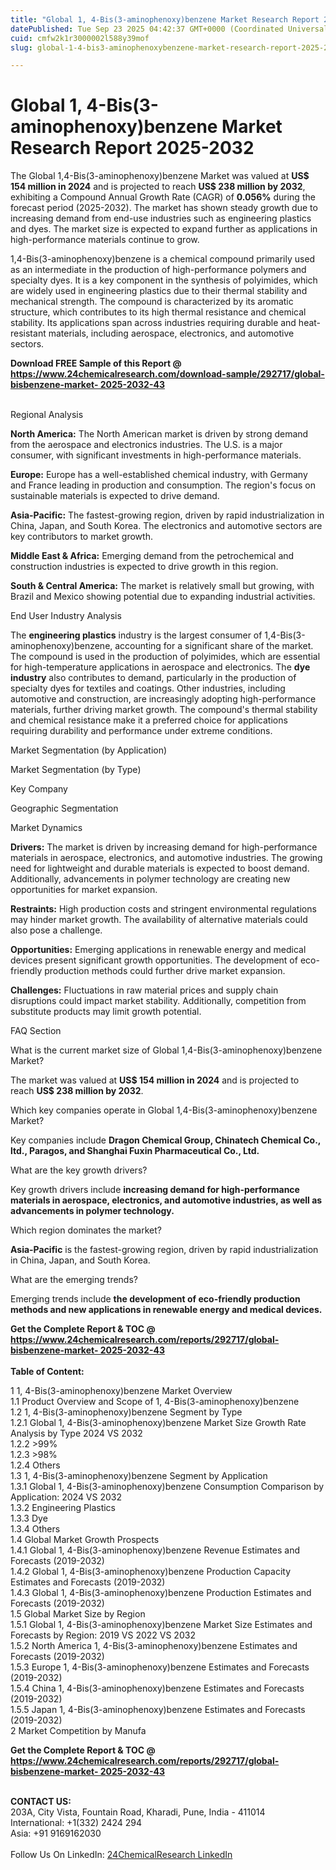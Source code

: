 ```yaml
---
title: "Global 1, 4-Bis(3-aminophenoxy)benzene Market Research Report 2025-2032"
datePublished: Tue Sep 23 2025 04:42:37 GMT+0000 (Coordinated Universal Time)
cuid: cmfw2k1r3000002l588y39mof
slug: global-1-4-bis3-aminophenoxybenzene-market-research-report-2025-2032

---
```


# Global 1, 4-Bis(3-aminophenoxy)benzene Market Research Report 2025-2032

<p>The Global 1,4-Bis(3-aminophenoxy)benzene Market was valued at <strong>US$ 154 million in 2024</strong> and is projected to reach <strong>US$ 238 million by 2032</strong>, exhibiting a Compound Annual Growth Rate (CAGR) of <strong>0.056%</strong> during the forecast period (2025-2032). The market has shown steady growth due to increasing demand from end-use industries such as engineering plastics and dyes. The market size is expected to expand further as applications in high-performance materials continue to grow.</p><p>
</p><p>1,4-Bis(3-aminophenoxy)benzene is a chemical compound primarily used as an intermediate in the production of high-performance polymers and specialty dyes. It is a key component in the synthesis of polyimides, which are widely used in engineering plastics due to their thermal stability and mechanical strength. The compound is characterized by its aromatic structure, which contributes to its high thermal resistance and chemical stability. Its applications span across industries requiring durable and heat-resistant materials, including aerospace, electronics, and automotive sectors.</p><div><b>Download FREE Sample of this Report @ 
            <a href="https://www.24chemicalresearch.com/download-sample/292717/global-bisbenzene-market- 2025-2032-43">
            https://www.24chemicalresearch.com/download-sample/292717/global-bisbenzene-market- 2025-2032-43</a></b></div><br><p>
Regional Analysis</p><p>
</p><p><strong>North America:</strong> The North American market is driven by strong demand from the aerospace and electronics industries. The U.S. is a major consumer, with significant investments in high-performance materials.</p><p>
</p><p><strong>Europe:</strong> Europe has a well-established chemical industry, with Germany and France leading in production and consumption. The region's focus on sustainable materials is expected to drive demand.</p><p>
</p><p><strong>Asia-Pacific:</strong> The fastest-growing region, driven by rapid industrialization in China, Japan, and South Korea. The electronics and automotive sectors are key contributors to market growth.</p><p>
</p><p><strong>Middle East &amp; Africa:</strong> Emerging demand from the petrochemical and construction industries is expected to drive growth in this region.</p><p>
</p><p><strong>South &amp; Central America:</strong> The market is relatively small but growing, with Brazil and Mexico showing potential due to expanding industrial activities.</p><p>
End User Industry Analysis</p><p>
</p><p>The <strong>engineering plastics</strong> industry is the largest consumer of 1,4-Bis(3-aminophenoxy)benzene, accounting for a significant share of the market. The compound is used in the production of polyimides, which are essential for high-temperature applications in aerospace and electronics. The <strong>dye industry</strong> also contributes to demand, particularly in the production of specialty dyes for textiles and coatings. Other industries, including automotive and construction, are increasingly adopting high-performance materials, further driving market growth. The compound's thermal stability and chemical resistance make it a preferred choice for applications requiring durability and performance under extreme conditions.</p><p>
Market Segmentation (by Application)</p><p>
</p><p>
Market Segmentation (by Type)</p><p>
</p><p>
Key Company</p><p>
</p><p>
Geographic Segmentation</p><p>
</p><p>
Market Dynamics</p><p>
</p><p><strong>Drivers:</strong> The market is driven by increasing demand for high-performance materials in aerospace, electronics, and automotive industries. The growing need for lightweight and durable materials is expected to boost demand. Additionally, advancements in polymer technology are creating new opportunities for market expansion.</p><p>
</p><p><strong>Restraints:</strong> High production costs and stringent environmental regulations may hinder market growth. The availability of alternative materials could also pose a challenge.</p><p>
</p><p><strong>Opportunities:</strong> Emerging applications in renewable energy and medical devices present significant growth opportunities. The development of eco-friendly production methods could further drive market expansion.</p><p>
</p><p><strong>Challenges:</strong> Fluctuations in raw material prices and supply chain disruptions could impact market stability. Additionally, competition from substitute products may limit growth potential.</p><p>
FAQ Section</p><p>
What is the current market size of Global 1,4-Bis(3-aminophenoxy)benzene Market?</p><p>
</p><p>The market was valued at <strong>US$ 154 million in 2024</strong> and is projected to reach <strong>US$ 238 million by 2032</strong>.</p><p>
Which key companies operate in Global 1,4-Bis(3-aminophenoxy)benzene Market?</p><p>
</p><p>Key companies include <strong>Dragon Chemical Group, Chinatech Chemical Co., ltd., Paragos, and Shanghai Fuxin Pharmaceutical Co., Ltd.</strong></p><p>
What are the key growth drivers?</p><p>
</p><p>Key growth drivers include <strong>increasing demand for high-performance materials in aerospace, electronics, and automotive industries, as well as advancements in polymer technology.</strong></p><p>
Which region dominates the market?</p><p>
</p><p><strong>Asia-Pacific</strong> is the fastest-growing region, driven by rapid industrialization in China, Japan, and South Korea.</p><p>
What are the emerging trends?</p><p>
</p><p>Emerging trends include <strong>the development of eco-friendly production methods and new applications in renewable energy and medical devices.</strong></p>

<div><b>Get the Complete Report & TOC @ 
            <a href="https://www.24chemicalresearch.com/reports/292717/global-bisbenzene-market- 2025-2032-43">
            https://www.24chemicalresearch.com/reports/292717/global-bisbenzene-market- 2025-2032-43</a></b></div><br>
            <b>Table of Content:</b><p>1 1, 4-Bis(3-aminophenoxy)benzene Market Overview<br />
    1.1 Product Overview and Scope of 1, 4-Bis(3-aminophenoxy)benzene<br />
    1.2 1, 4-Bis(3-aminophenoxy)benzene Segment by Type<br />
        1.2.1 Global 1, 4-Bis(3-aminophenoxy)benzene Market Size Growth Rate Analysis by Type 2024 VS 2032<br />
        1.2.2 >99%<br />
        1.2.3 >98%<br />
        1.2.4 Others<br />
    1.3 1, 4-Bis(3-aminophenoxy)benzene Segment by Application<br />
        1.3.1 Global 1, 4-Bis(3-aminophenoxy)benzene Consumption Comparison by Application: 2024 VS 2032<br />
        1.3.2 Engineering Plastics<br />
        1.3.3 Dye<br />
        1.3.4 Others<br />
    1.4 Global Market Growth Prospects<br />
        1.4.1 Global 1, 4-Bis(3-aminophenoxy)benzene Revenue Estimates and Forecasts (2019-2032)<br />
        1.4.2 Global 1, 4-Bis(3-aminophenoxy)benzene Production Capacity Estimates and Forecasts (2019-2032)<br />
        1.4.3 Global 1, 4-Bis(3-aminophenoxy)benzene Production Estimates and Forecasts (2019-2032)<br />
    1.5 Global Market Size by Region<br />
        1.5.1 Global 1, 4-Bis(3-aminophenoxy)benzene Market Size Estimates and Forecasts by Region: 2019 VS 2022 VS 2032<br />
        1.5.2 North America 1, 4-Bis(3-aminophenoxy)benzene Estimates and Forecasts (2019-2032)<br />
        1.5.3 Europe 1, 4-Bis(3-aminophenoxy)benzene Estimates and Forecasts (2019-2032)<br />
        1.5.4 China 1, 4-Bis(3-aminophenoxy)benzene Estimates and Forecasts (2019-2032)<br />
        1.5.5 Japan 1, 4-Bis(3-aminophenoxy)benzene Estimates and Forecasts (2019-2032)<br />
2 Market Competition by Manufa</p>

<div><b>Get the Complete Report & TOC @ 
            <a href="https://www.24chemicalresearch.com/reports/292717/global-bisbenzene-market- 2025-2032-43">
            https://www.24chemicalresearch.com/reports/292717/global-bisbenzene-market- 2025-2032-43</a></b></div><br>

<b>CONTACT US:</b><br>
            203A, City Vista, Fountain Road, Kharadi, Pune, India - 411014<br>
            International: +1(332) 2424 294<br>
            Asia: +91 9169162030 <br><br>
            Follow Us On LinkedIn: <a href="https://www.linkedin.com/company/24chemicalresearch/">24ChemicalResearch LinkedIn</a>